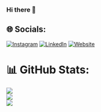 ### Hi there 👋

## 🌐 Socials:
[![Instagram](https://img.shields.io/badge/Instagram-%23E4405F.svg?logo=Instagram&logoColor=white)](https://instagram.com/biel_schmidt) [![LinkedIn](https://img.shields.io/badge/LinkedIn-%230077B5.svg?logo=linkedin&logoColor=white)](https://linkedin.com/in/schmidtgabriel2509) [![Website](https://img.shields.io/badge/schmidtGabriel-purple)
](https://www.schmidtgabriel.dev.br/)

# 📊 GitHub Stats:  
![](https://github-readme-stats.vercel.app/api?username=schmidtGabriel&theme=dark&hide_border=false&include_all_commits=false&count_private=false)<br/>
![](https://github-readme-streak-stats.herokuapp.com/?user=schmidtGabriel&theme=dark&hide_border=false)<br/>
![](https://github-readme-stats.vercel.app/api/top-langs/?username=schmidtGabriel&theme=dark&hide_border=false&include_all_commits=false&count_private=false&layout=compact)
